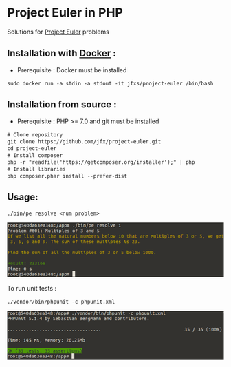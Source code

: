 Project Euler in PHP
====================

Solutions for [Project Euler](https://projecteuler.net) problems  


Installation with [Docker](https://www.docker.com/) :
-----------------------------------------------------
- Prerequisite : Docker  must be installed
```
sudo docker run -a stdin -a stdout -it jfxs/project-euler /bin/bash
```


Installation from source :
--------------------------
- Prerequisite : PHP >= 7.0 and git  must be installed
```
# Clone repository
git clone https://github.com/jfx/project-euler.git
cd project-euler
# Install composer
php -r "readfile('https://getcomposer.org/installer');" | php
# Install libraries
php composer.phar install --prefer-dist
```


Usage:
------
```
./bin/pe resolve <num problem>
```

![Project Euler resolution command line](https://raw.githubusercontent.com/jfx/project-euler/master/web/images/project-euler-php-resolve.png "Resolution of Project Euler problem #1")

To run unit tests :
```
./vendor/bin/phpunit -c phpunit.xml
```

![Project Euler unit tests](https://raw.githubusercontent.com/jfx/project-euler/master/web/images/project-euler-php-test.png "Run unit tests suite")

